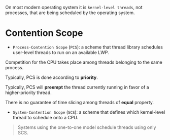 On most modern operating system it is `kernel-level threads`, not processes, that are being scheduled by the operating system.

# Contention Scope

- `Process-Contention Scope` (`PCS`): a scheme that thread library schedules user-level threads to run on an available LWP.

Competition for the CPU takes place among threads belonging to the same process.

Typically, PCS is done according to **priority**.

Typically, PCS will **preempt** the thread currently running in favor of a higher-priority thread.

There is no guarantee of time slicing among threads of **equal** property.

- `System-Contention Scope` (`SCS`): a scheme that defines which kernel-level thread to schedule onto a CPU.

> Systems using the one-to-one model schedule threads using only SCS.
